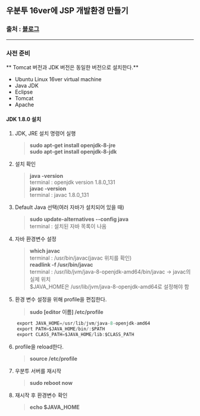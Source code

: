 ## 우분투 16ver에 JSP 개발환경 만들기   
### 출처 : [블로그](https://m.blog.naver.com/PostView.nhn?blogId=kgustaff&logNo=10136084011&proxyReferer=https:%2F%2Fwww.google.com%2F)   

***   
   

### 사전 준비   

  ** Tomcat 버전과 JDK 버전은 동일한 버전으로 설치한다.**   

  - Ubuntu Linux 16ver virtual machine   
  - Java JDK   
  - Eclipse   
  - Tomcat    
  - Apache   

#### JDK 1.8.0 설치   
  1. JDK, JRE 설치 명령어 실행   
      > **sudo apt-get install openjdk-8-jre**   
      > **sudo apt-get install openjdk-8-jdk**   
   
  2. 설치 확인   
      > **java -version**   
		terminal : openjdk version 1.8.0_131   
      > **javac -version**   
		terminal : javac 1.8.0_131   
   
  3. Default Java 선택(여러 자바가 설치되어 있을 때)   
      > **sudo update-alternatives --config java**   
		terminal : 설치된 자바 목록이 나옴   
   
  4. 자바 환경변수 설정   
      > **which javac**   
		terminal : /usr/bin/javac(javac 위치를 확인)   
      > **readlink -f /usr/bin/javac**   
		terminal : /usr/lib/jvm/java-8-openjdk-amd64/bin/javac -> javac의 실제 위치   
      > $JAVA_HOME은 /usr/lib/jvm/java-8-openjdk-amd64로 설정해야 함   
   
  5. 환경 변수 설정을 위해 profile을 편집한다.   
      > **sudo [editor 이름] /etc/profile**   

```java
	export JAVA_HOME=/usr/lib/jvm/java-8-openjdk-amd64
	export PATH=$JAVA_HOME/bin/:$PATH
	export CLASS_PATH=$JAVA_HOME/lib:$CLASS_PATH
```   
  6. profile을 reload한다.   
      > **source /etc/profile**   
   
  7. 우분투 서버를 재시작   
      > **sudo reboot now**   
   
  8. 재시작 후 환경변수 확인   
      > **echo $JAVA_HOME**   
   

